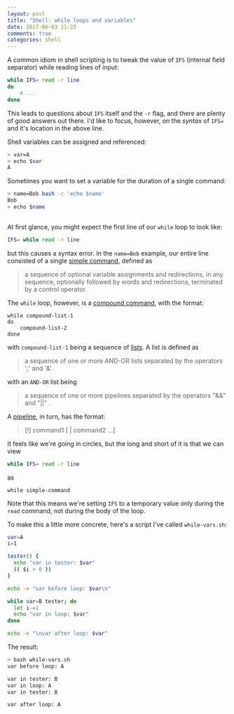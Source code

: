 ```yaml
---
layout: post
title: "Shell: while loops and variables"
date: 2017-06-03 11:22
comments: true
categories: shell
---
```


A common idiom in shell scripting is to tweak the value of `IFS` (internal field separator) while reading lines of input:
```sh
while IFS= read -r line
do
    # ...
done
```
This leads to questions about `IFS` itself and the `-r` flag, and there are plenty of good answers out there. I'd like to focus, however, on the *syntax* of `IFS=` and it's location in the above line.

Shell variables can be assigned and referenced:
```sh
> var=A
> echo $var
A
```
Sometimes you want to set a variable for the duration of a single command:
```sh
> name=Bob bash -c 'echo $name'
Bob
> echo $name
 
```
At first glance, you might expect the first line of our `while` loop to look like:
```sh
IFS= while read -r line
```
but this causes a syntax error. In the `name=Bob` example, our entire line consisted of a single [simple command](http://pubs.opengroup.org/onlinepubs/9699919799/utilities/V3_chap02.html#tag_18_09_01), defined as
> a sequence of optional variable assignments and redirections, in any sequence, optionally followed by words and redirections, terminated by a control operator.

The `while` loop, however, is a [compound command](http://pubs.opengroup.org/onlinepubs/9699919799/utilities/V3_chap02.html#tag_18_09_04), with the format:
```
while compound-list-1
do
    compound-list-2
done
```
with `compound-list-1` being a sequence of [lists](http://pubs.opengroup.org/onlinepubs/9699919799/utilities/V3_chap02.html#tag_18_09_03). A list is defined as
> a sequence of one or more AND-OR lists separated by the operators ';' and '&'.

with an `AND-OR` list being
> a sequence of one or more pipelines separated by the operators "&&" and "||" .

A [pipeline](http://pubs.opengroup.org/onlinepubs/9699919799/utilities/V3_chap02.html#tag_18_09_02), in turn, has the format:
> [!] command1 [ | command2 ...]

It feels like we're going in circles, but the long and short of it is that we can view
```sh
while IFS= read -r line
```
as
```
while simple-command
```
Note that this means we're setting `IFS` to a temporary value only during the `read` command, not during the body of the loop.

To make this a little more concrete, here's a script I've called `while-vars.sh`:
```sh
var=A
i=1

tester() {
  echo "var in tester: $var"
  (( $i > 0 ))
}

echo -e "var before loop: $var\n"

while var=B tester; do
  let i-=1
  echo "var in loop: $var"
done

echo -e "\nvar after loop: $var"
```

The result:
```sh
> bash while-vars.sh
var before loop: A

var in tester: B
var in loop: A
var in tester: B

var after loop: A
```
